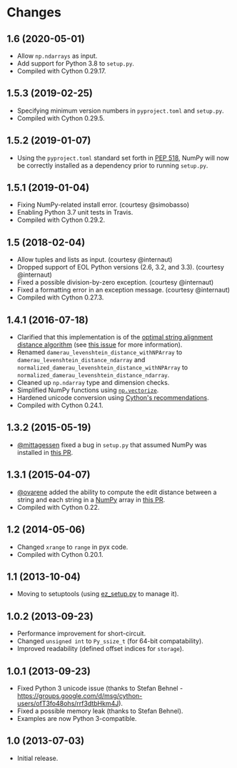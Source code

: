 # Changes

## 1.6 (2020-05-01)

* Allow `np.ndarrays` as input.
* Add support for Python 3.8 to `setup.py`.
* Compiled with Cython 0.29.17.

## 1.5.3 (2019-02-25)

* Specifying minimum version numbers in `pyproject.toml` and `setup.py`.
* Compiled with Cython 0.29.5.

## 1.5.2 (2019-01-07)

* Using the `pyproject.toml` standard set forth in [PEP 518](https://www.python.org/dev/peps/pep-0518/), NumPy will now be correctly installed as a dependency prior to running `setup.py`.

## 1.5.1 (2019-01-04)

* Fixing NumPy-related install error. (courtesy @simobasso)
* Enabling Python 3.7 unit tests in Travis.
* Compiled with Cython 0.29.2.

## 1.5 (2018-02-04)

* Allow tuples and lists as input. (courtesy @internaut)
* Dropped support of EOL Python versions (2.6, 3.2, and 3.3). (courtesy @internaut)
* Fixed a possible division-by-zero exception. (courtesy @internaut)
* Fixed a formatting error in an exception message. (courtesy @internaut)
* Compiled with Cython 0.27.3.

## 1.4.1 (2016-07-18)
* Clarified that this implementation is of the [optimal string alignment distance algorithm](https://en.wikipedia.org/wiki/Damerau%E2%80%93Levenshtein_distance#Optimal_string_alignment_distance) (see [this issue](https://github.com/gfairchild/pyxDamerauLevenshtein/issues/6) for more information).
* Renamed `damerau_levenshtein_distance_withNPArray` to `damerau_levenshtein_distance_ndarray` and `normalized_damerau_levenshtein_distance_withNPArray` to `normalized_damerau_levenshtein_distance_ndarray`.
* Cleaned up `np.ndarray` type and dimension checks.
* Simplified NumPy functions using [`np.vectorize`](https://docs.scipy.org/doc/numpy/reference/generated/numpy.vectorize.html).
* Hardened unicode conversion using [Cython's recommendations](http://docs.cython.org/src/tutorial/strings.html#accepting-strings-from-python-code).
* Compiled with Cython 0.24.1.

## 1.3.2 (2015-05-19)
* [@mittagessen](https://github.com/mittagessen) fixed a bug in `setup.py` that assumed NumPy was installed in [this PR](https://github.com/gfairchild/pyxDamerauLevenshtein/pull/5).

## 1.3.1 (2015-04-07)
* [@ovarene](https://github.com/ovarene) added the ability to compute the edit distance between a string and each string in a [NumPy](http://www.numpy.org/) array in [this PR](https://github.com/gfairchild/pyxDamerauLevenshtein/pull/3).
* Compiled with Cython 0.22.

## 1.2 (2014-05-06)
* Changed `xrange` to `range` in pyx code.
* Compiled with Cython 0.20.1.

## 1.1 (2013-10-04)
* Moving to setuptools (using [ez_setup.py](https://bitbucket.org/pypa/setuptools/downloads/ez_setup.py) to manage it).

## 1.0.2 (2013-09-23)
* Performance improvement for short-circuit.
* Changed `unsigned int` to `Py_ssize_t` (for 64-bit compatability).
* Improved readability (defined offset indices for `storage`).

## 1.0.1 (2013-09-23)
* Fixed Python 3 unicode issue (thanks to Stefan Behnel - https://groups.google.com/d/msg/cython-users/ofT3fo48ohs/rrf3dtbHkm4J).
* Fixed a possible memory leak (thanks to Stefan Behnel).
* Examples are now Python 3-compatible.

## 1.0 (2013-07-03)
* Initial release.
